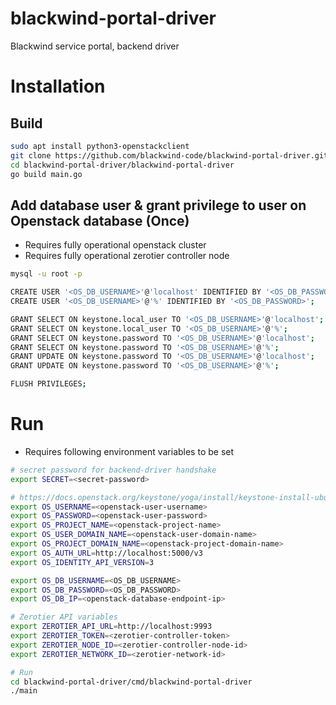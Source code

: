 # blackwind-portal-driver
Blackwind service portal, backend driver

# Installation
## Build
```bash
sudo apt install python3-openstackclient
git clone https://github.com/blackwind-code/blackwind-portal-driver.git
cd blackwind-portal-driver/blackwind-portal-driver
go build main.go
```

## Add database user & grant privilege to user on Openstack database (Once)
- Requires fully operational openstack cluster
- Requires fully operational zerotier controller node
```bash
mysql -u root -p

CREATE USER '<OS_DB_USERNAME>'@'localhost' IDENTIFIED BY '<OS_DB_PASSWORD>';
CREATE USER '<OS_DB_USERNAME>'@'%' IDENTIFIED BY '<OS_DB_PASSWORD>';

GRANT SELECT ON keystone.local_user TO '<OS_DB_USERNAME>'@'localhost';
GRANT SELECT ON keystone.local_user TO '<OS_DB_USERNAME>'@'%';
GRANT SELECT ON keystone.password TO '<OS_DB_USERNAME>'@'localhost';
GRANT SELECT ON keystone.password TO '<OS_DB_USERNAME>'@'%';
GRANT UPDATE ON keystone.password TO '<OS_DB_USERNAME>'@'localhost';
GRANT UPDATE ON keystone.password TO '<OS_DB_USERNAME>'@'%';

FLUSH PRIVILEGES;
```
# Run
- Requires following environment variables to be set
```bash
# secret password for backend-driver handshake
export SECRET=<secret-password>

# https://docs.openstack.org/keystone/yoga/install/keystone-install-ubuntu.html
export OS_USERNAME=<openstack-user-username>
export OS_PASSWORD=<openstack-user-password>
export OS_PROJECT_NAME=<openstack-project-name>
export OS_USER_DOMAIN_NAME=<openstack-user-domain-name>
export OS_PROJECT_DOMAIN_NAME=<openstack-project-domain-name>
export OS_AUTH_URL=http://localhost:5000/v3
export OS_IDENTITY_API_VERSION=3

export OS_DB_USERNAME=<OS_DB_USERNAME>
export OS_DB_PASSWORD=<OS_DB_PASSWORD>
export OS_DB_IP=<openstack-database-endpoint-ip>

# Zerotier API variables
export ZEROTIER_API_URL=http://localhost:9993
export ZEROTIER_TOKEN=<zerotier-controller-token>
export ZEROTIER_NODE_ID=<zerotier-controller-node-id>
export ZEROTIER_NETWORK_ID=<zerotier-network-id>

# Run
cd blackwind-portal-driver/cmd/blackwind-portal-driver
./main
```
